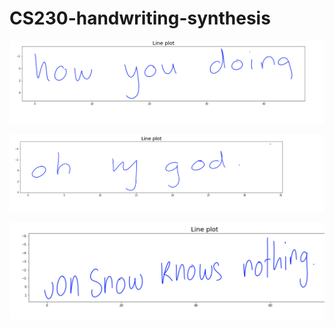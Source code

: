 # CS230-handwriting-synthesis
![Handwriting sample 1](https://github.com/saumyapathak2801/CS230-handwriting-synthesis/blob/master/handwriting_samples/saved1.png)

![Handwriting sample 2](https://github.com/saumyapathak2801/CS230-handwriting-synthesis/blob/master/handwriting_samples/saved4.png)

![Handwriting sample 3](https://github.com/saumyapathak2801/CS230-handwriting-synthesis/blob/master/handwriting_samples/saved5.png)
